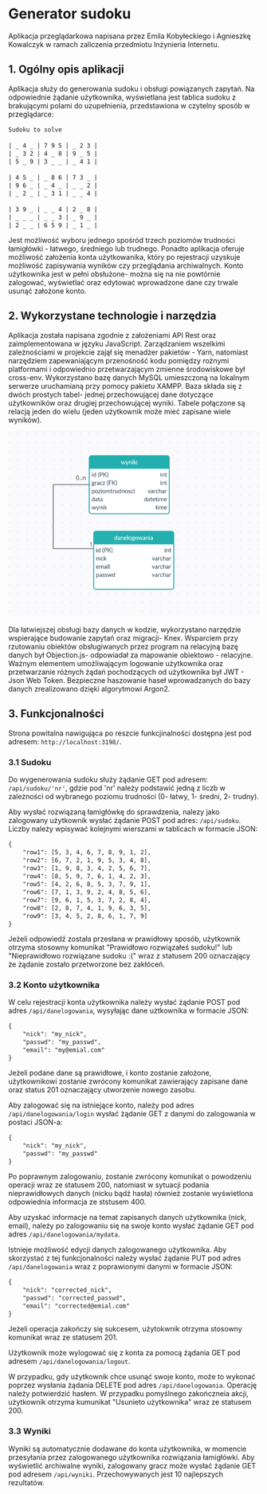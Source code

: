 

# Generator sudoku

Aplikacja przeglądarkowa napisana przez Emila Kobyłeckiego i Agnieszkę Kowalczyk w ramach zaliczenia przedmiotu Inżynieria Internetu.


## 1. Ogólny opis aplikacji

Aplikacja służy do generowania sudoku i obsługi powiązanych zapytań. Na odpowiednie żądanie użytkownika, wyświetlana jest tablica sudoku z brakującymi polami do uzupełnienia, przedstawiona w czytelny sposób w przeglądarce:

```
Sudoku to solve

| _ 4 _ | 7 9 5 | _ 2 3 |
| _ 3 2 | 4 _ 8 | 9 _ 5 |
| 5 _ 9 | 3 _ _ | _ 4 1 |

| 4 5 _ | _ 8 6 | 7 3 _ |
| 9 6 _ | _ 4 _ | _ _ 2 |
| _ 2 _ | _ 3 1 | _ _ 4 |

| 3 9 _ | _ _ 4 | 2 _ 8 |
| _ _ _ | _ _ 3 | _ 9 _ |
| 2 _ _ | 6 5 9 | _ 1 _ |

```

Jest możliwość wyboru jednego spośród trzech poziomów trudności łamigłówki - łatwego, średniego lub trudnego. Ponadto aplikacja oferuje możliwość założenia konta użytkowanika, który po rejestracji uzyskuje możliwość zapisywania wyników czy przeglądania archiwalnych. Konto użytkownika jest w pełni obsłużone- można się na nie powtórnie zalogować, wyświetlać oraz edytować wprowadzone dane czy trwale usunąć założone konto.


## 2. Wykorzystane technologie i narzędzia

Aplikacja została napisana zgodnie z założeniami API Rest oraz zaimplementowana w języku JavaScript. Zarządzaniem wszelkimi zależnościami w projekcie zajął się menadżer pakietów - Yarn, natomiast narzędziem zapewaniającym przenośność kodu pomiędzy rożnymi platformami i odpowiednio przetwarzającym zmienne środowiskowe był cross-env. Wykorzystano bazę danych MySQL umieszczoną na lokalnym serwerze uruchamianą przy pomocy pakietu XAMPP. Baza składa się z dwóch prostych tabel- jednej przechowującej dane dotyczące użytkowników oraz drugiej przechowującej wyniki. Tabele połączone są relacją jeden do wielu (jeden użytkownik może mieć zapisane wiele wyników).

![Screenshot](diagram.png)

Dla łatwiejszej obsługi bazy danych w kodzie, wykorzystano narzędzie wspierające budowanie zapytań oraz migracji- Knex. Wsparciem przy rzutowaniu obiektów obsługiwanych przez program na relacyjną bazę danych był Objection.js- odpowiadał za mapowanie obiektowo - relacyjne. Ważnym elementem umożliwającym logowanie użytkownika oraz przetwarzanie różnych żądań pochodzących od użytkownika był JWT - Json Web Token. Bezpieczne haszowanie haseł wprowadzanych do bazy danych zrealizowano dzięki algorytmowi Argon2.


## 3. Funkcjonalności

Strona powitalna nawigująca po reszcie funkcjinalności dostępna jest pod adresem: ``` http://localhost:3198/ ```.

### 3.1 Sudoku

Do wygenerowania sudoku służy żądanie GET pod adresem: ``` /api/sudoku/'nr' ```, gdzie pod 'nr' należy podstawić jedną z liczb w zależności od wybranego poziomu trudności (0- łatwy, 1- średni, 2- trudny).

Aby wysłać rozwiązaną łamigłówkę do sprawdzenia, nalezy jako zalogowany użytkownik wysłać żądanie POST pod adres:  ``` /api/sudoku ```. Liczby należy wpisywać kolejnymi wierszami w tablicach w formacie JSON:

```
{
    "row1": [5, 3, 4, 6, 7, 8, 9, 1, 2],
    "row2": [6, 7, 2, 1, 9, 5, 3, 4, 8],
    "row3": [1, 9, 8, 3, 4, 2, 5, 6, 7],
    "row4": [8, 5, 9, 7, 6, 1, 4, 2, 3],
    "row5": [4, 2, 6, 8, 5, 3, 7, 9, 1],
    "row6": [7, 1, 3, 9, 2, 4, 8, 5, 6],
    "row7": [9, 6, 1, 5, 3, 7, 2, 8, 4],
    "row8": [2, 8, 7, 4, 1, 9, 6, 3, 5],
    "row9": [3, 4, 5, 2, 8, 6, 1, 7, 9]
}
```

Jeżeli odpowiedź została przesłana w prawidłowy sposób, użytkownik otrzyma stosowny komunikat "Prawidłowo rozwiązałeś sudoku!" lub "Nieprawidłowo rozwiązane sudoku :(" wraz z statusem 200 oznaczający że żądanie zostało przetworzone bez zakłóceń.

### 3.2 Konto użytkownika

W celu rejestracji konta użytkownika należy wysłać żądanie POST pod adres ``` /api/danelogowania ```, wysyłając dane użtkownika w formacie JSON:

```
{
    "nick": "my_nick",
    "passwd": "my_passwd",
    "email": "my@emial.com"    
}
```

Jeżeli podane dane są prawidłowe, i konto zostanie założone, użytkownikowi zostanie zwrócony komunikat zawierający zapisane dane oraz status 201 oznaczający utworzenie nowego zasobu.

Aby zalogować się na istniejące konto, należy pod adres ``` /api/danelogowania/login ``` wysłać żądanie GET z danymi do zalogowania w postaci JSON-a:

```
{
    "nick": "my_nick",
    "passwd": "my_passwd"
}
```

Po poprawnym zalogowaniu, zostanie zwrócony komunikat o powodzeniu operacji wraz ze statusem 200, natomiast w sytuacji podania nieprawidłowych danych (nicku bądź hasła) również zostanie wyświetlona odpowiednia informacja ze ststusem 400.

Aby uzyskać informacje na temat zapisanych danych użytkownika (nick, email), należy po zalogowaniu się na swoje konto wysłać żądanie GET pod adres ``` /api/danelogowania/mydata ```.

Istnieje możliwość edycji danych zalogowanego użytkownika. Aby skorzystać z tej funkcjonalności należy wysłać żądanie PUT pod adres ``` /api/danelogowania ``` wraz z poprawionymi danymi w formacie JSON:

```
{
    "nick": "corrected_nick",
    "passwd": "corrected_passwd",
    "email": "corrected@emial.com"    
}
```

Jeżeli operacja zakończy się sukcesem, użytokwnik otrzyma stosowny komunikat wraz ze statusem 201.

Użytkownik może wylogować się z konta za pomocą żądania GET pod adresem ``` /api/danelogowania/logout ```.

W przypadku, gdy użytkownik chce usunąć swoje konto, może to wykonać poprzez wysłania żądania DELETE pod adres ``` /api/danelogowania ```. Operację należy potwierdzić hasłem. W przypadku pomyślnego zakończneia akcji, użytkownik otrzyma kumunikat "Usunieto użytkownika" wraz ze statusem 200.


### 3.3 Wyniki

Wyniki są automatycznie dodawane do konta użytkownika, w momencie przesyłania przez zalogowanego użytkownika rozwiązania łamigłówki. Aby wyświetlić archiwalne wyniki, zalogowany gracz może wysłać żądanie GET pod adresem ``` /api/wyniki ```. Przechowywanych jest 10 najlepszych rezultatów.

